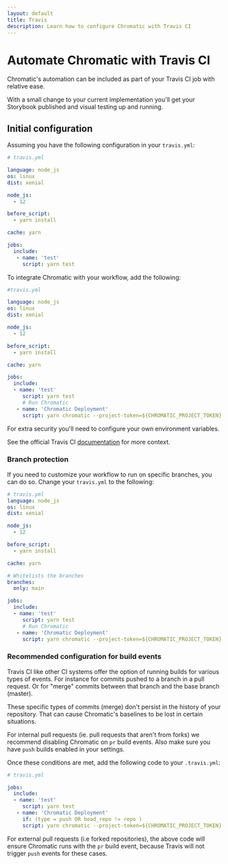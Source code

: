 ```yaml
---
layout: default
title: Travis
description: Learn how to configure Chromatic with Travis CI
---
```



# Automate Chromatic with Travis CI

Chromatic's automation can be included as part of your Travis CI job with relative ease.

With a small change to your current implementation you'll get your Storybook published and visual testing up and running.

## Initial configuration

Assuming you have the following configuration in your `travis.yml`:

```yml
# travis.yml

language: node_js
os: linux
dist: xenial

node_js:
  - 12

before_script:
  - yarn install

cache: yarn

jobs:
  include:
   - name: 'test'
     script: yarn test
```

To integrate Chromatic with your workflow, add the following:

```yml
#travis.yml

language: node_js
os: linux
dist: xenial

node_js:
  - 12

before_script:
  - yarn install

cache: yarn

jobs:
  include:
  - name: 'test'
     script: yarn test
     # Run Chromatic 
   - name: 'Chromatic Deployment'
     script: yarn chromatic --project-token=${CHROMATIC_PROJECT_TOKEN}
```

For extra security you'll need to configure your own environment variables.

<div class="aside">
See the official Travis CI <a href="https://docs.travis-ci.com/user/environment-variables/">documentation</a> for more context.
</div>

### Branch protection

If you need to customize your workflow to run on specific branches, you can do so. Change your `travis.yml` to the following:

```yml
# travis.yml
language: node_js
os: linux
dist: xenial

node_js:
  - 12

before_script:
  - yarn install

cache: yarn

# Whitelists the branches
branches:
  only: main

jobs:
  include:
  - name: 'test'
     script: yarn test
     # Run Chromatic 
   - name: 'Chromatic Deployment'
     script: yarn chromatic --project-token=${CHROMATIC_PROJECT_TOKEN}
```

### Recommended configuration for build events

Travis CI like other CI systems offer the option of running builds for various types of events. For instance for commits pushed to a branch in a pull request. Or for "merge" commits between that branch and the base branch (master).

These specific types of commits (merge) don't persist in the history of your repository. That can cause Chromatic's baselines to be lost in certain situations. 

For internal pull requests (ie. pull requests that aren't from forks) we recommend disabling Chromatic on `pr` build events. Also make sure you have `push` builds enabled in your settings. 

Once these conditions are met, add the following code to your `.travis.yml`:

```yml
# travis.yml

jobs:
  include:
  - name: 'test'
     script: yarn test
   - name: 'Chromatic Deployment'
     if: (type = push OR head_repo != repo )
     script: yarn chromatic --project-token=${CHROMATIC_PROJECT_TOKEN}
```

For external pull requests (i.e forked repositories), the above code will ensure Chromatic runs with the `pr` build event, because Travis will not trigger `push` events for these cases.